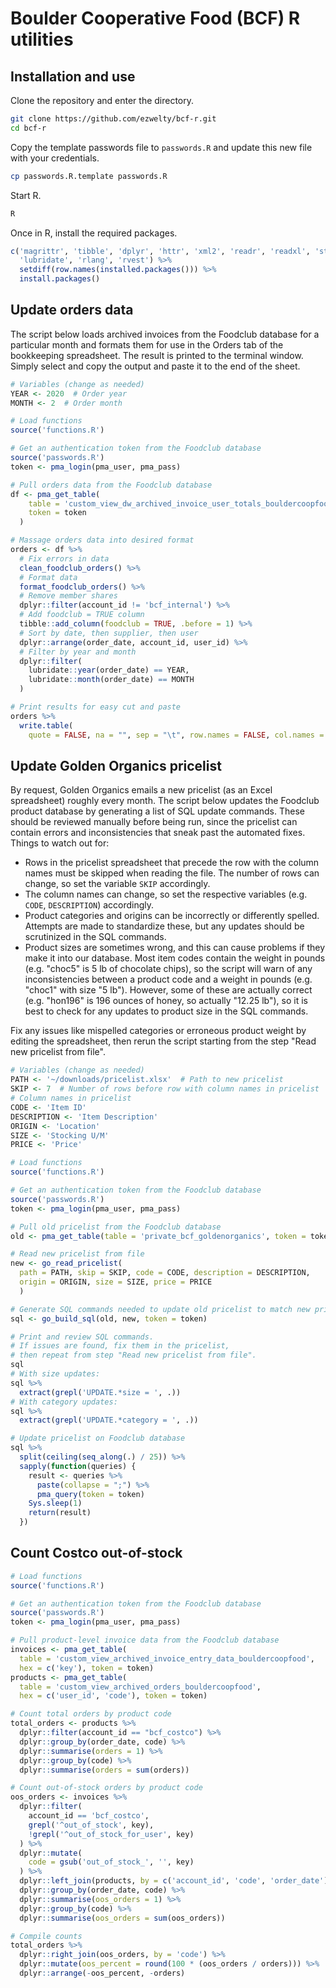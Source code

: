 # Boulder Cooperative Food (BCF) R utilities

## Installation and use

Clone the repository and enter the directory.

```bash
git clone https://github.com/ezwelty/bcf-r.git
cd bcf-r
```

Copy the template passwords file to `passwords.R` and update this new file with your credentials.

```bash
cp passwords.R.template passwords.R
```

Start R.

```bash
R
```

Once in R, install the required packages.

```r
c('magrittr', 'tibble', 'dplyr', 'httr', 'xml2', 'readr', 'readxl', 'stringr',
  'lubridate', 'rlang', 'rvest') %>%
  setdiff(row.names(installed.packages())) %>%
  install.packages()
```

## Update orders data

The script below loads archived invoices from the Foodclub database for a particular month and formats them for use in the Orders tab of the bookkeeping spreadsheet. The result is printed to the terminal window. Simply select and copy the output and paste it to the end of the sheet.

```r
# Variables (change as needed)
YEAR <- 2020  # Order year
MONTH <- 2  # Order month

# Load functions
source('functions.R')

# Get an authentication token from the Foodclub database
source('passwords.R')
token <- pma_login(pma_user, pma_pass)

# Pull orders data from the Foodclub database
df <- pma_get_table(
    table = 'custom_view_dw_archived_invoice_user_totals_bouldercoopfood',
    token = token
  )

# Massage orders data into desired format
orders <- df %>%
  # Fix errors in data
  clean_foodclub_orders() %>%
  # Format data
  format_foodclub_orders() %>%
  # Remove member shares
  dplyr::filter(account_id != 'bcf_internal') %>%
  # Add foodclub = TRUE column
  tibble::add_column(foodclub = TRUE, .before = 1) %>%
  # Sort by date, then supplier, then user
  dplyr::arrange(order_date, account_id, user_id) %>%
  # Filter by year and month
  dplyr::filter(
    lubridate::year(order_date) == YEAR,
    lubridate::month(order_date) == MONTH
  )

# Print results for easy cut and paste
orders %>%
  write.table(
    quote = FALSE, na = "", sep = "\t", row.names = FALSE, col.names = FALSE)
```

## Update Golden Organics pricelist

By request, Golden Organics emails a new pricelist (as an Excel spreadsheet) roughly every month. The script below updates the Foodclub product database by generating a list of SQL update commands. These should be reviewed manually before being run, since the pricelist can contain errors and inconsistencies that sneak past the automated fixes. Things to watch out for:

- Rows in the pricelist spreadsheet that precede the row with the column names must be skipped when reading the file. The number of rows can change, so set the variable `SKIP` accordingly.
- The column names can change, so set the respective variables (e.g. `CODE`, `DESCRIPTION`) accordingly.
- Product categories and origins can be incorrectly or differently spelled. Attempts are made to standardize these, but any updates should be scrutinized in the SQL commands.
- Product sizes are sometimes wrong, and this can cause problems if they make it into our database. Most item codes contain the weight in pounds (e.g. "choc5" is 5 lb of chocolate chips), so the script will warn of any inconsistencies between a product code and a weight in pounds (e.g. "choc1" with size "5 lb"). However, some of these are actually correct (e.g. "hon196" is 196 ounces of honey, so actually "12.25 lb"), so it is best to check for any updates to product size in the SQL commands.

Fix any issues like mispelled categories or erroneous product weight by editing the spreadsheet, then rerun the script starting from the step "Read new pricelist from file".

```r
# Variables (change as needed)
PATH <- '~/downloads/pricelist.xlsx'  # Path to new pricelist
SKIP <- 7  # Number of rows before row with column names in pricelist
# Column names in pricelist
CODE <- 'Item ID'
DESCRIPTION <- 'Item Description'
ORIGIN <- 'Location'
SIZE <- 'Stocking U/M'
PRICE <- 'Price'

# Load functions
source('functions.R')

# Get an authentication token from the Foodclub database
source('passwords.R')
token <- pma_login(pma_user, pma_pass)

# Pull old pricelist from the Foodclub database
old <- pma_get_table(table = 'private_bcf_goldenorganics', token = token)

# Read new pricelist from file
new <- go_read_pricelist(
  path = PATH, skip = SKIP, code = CODE, description = DESCRIPTION,
  origin = ORIGIN, size = SIZE, price = PRICE
  )

# Generate SQL commands needed to update old pricelist to match new pricelist.
sql <- go_build_sql(old, new, token = token)

# Print and review SQL commands.
# If issues are found, fix them in the pricelist,
# then repeat from step "Read new pricelist from file".
sql
# With size updates:
sql %>%
  extract(grepl('UPDATE.*size = ', .))
# With category updates:
sql %>%
  extract(grepl('UPDATE.*category = ', .))

# Update pricelist on Foodclub database
sql %>%
  split(ceiling(seq_along(.) / 25)) %>%
  sapply(function(queries) {
    result <- queries %>%
      paste(collapse = ";") %>%
      pma_query(token = token)
    Sys.sleep(1)
    return(result)
  })
```

## Count Costco out-of-stock

```r
# Load functions
source('functions.R')

# Get an authentication token from the Foodclub database
source('passwords.R')
token <- pma_login(pma_user, pma_pass)

# Pull product-level invoice data from the Foodclub database
invoices <- pma_get_table(
  table = 'custom_view_archived_invoice_entry_data_bouldercoopfood',
  hex = c('key'), token = token)
products <- pma_get_table(
  table = 'custom_view_archived_orders_bouldercoopfood',
  hex = c('user_id', 'code'), token = token)

# Count total orders by product code
total_orders <- products %>%
  dplyr::filter(account_id == "bcf_costco") %>%
  dplyr::group_by(order_date, code) %>%
  dplyr::summarise(orders = 1) %>%
  dplyr::group_by(code) %>%
  dplyr::summarise(orders = sum(orders))

# Count out-of-stock orders by product code
oos_orders <- invoices %>%
  dplyr::filter(
    account_id == 'bcf_costco',
    grepl('^out_of_stock', key),
    !grepl('^out_of_stock_for_user', key)
  ) %>%
  dplyr::mutate(
    code = gsub('out_of_stock_', '', key)
  ) %>%
  dplyr::left_join(products, by = c('account_id', 'code', 'order_date')) %>%
  dplyr::group_by(order_date, code) %>%
  dplyr::summarise(oos_orders = 1) %>%
  dplyr::group_by(code) %>%
  dplyr::summarise(oos_orders = sum(oos_orders))

# Compile counts
total_orders %>%
  dplyr::right_join(oos_orders, by = 'code') %>%
  dplyr::mutate(oos_percent = round(100 * (oos_orders / orders))) %>%
  dplyr::arrange(-oos_percent, -orders)
```
